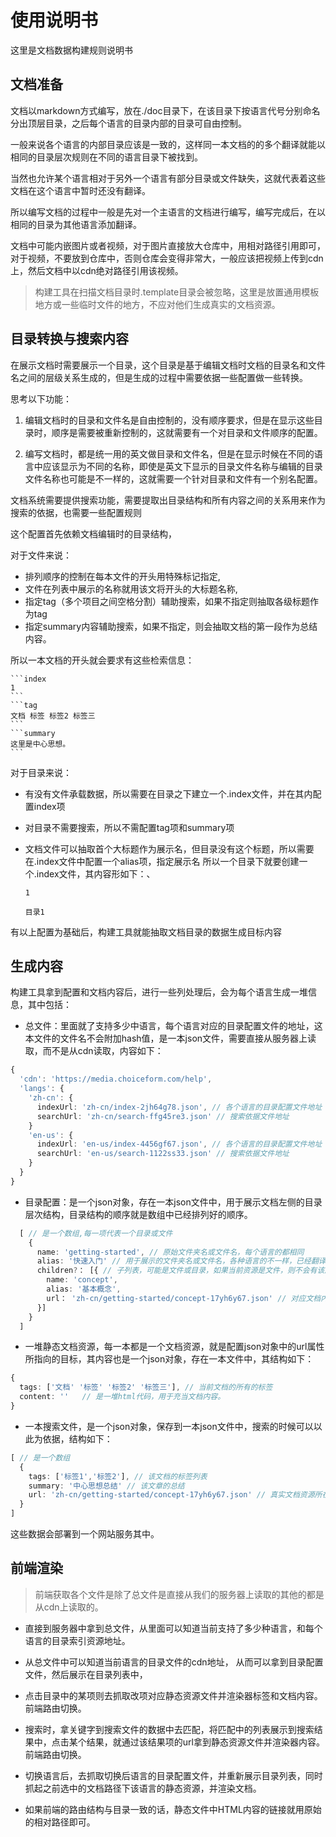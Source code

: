 # 使用说明书

这里是文档数据构建规则说明书

## 文档准备

文档以markdown方式编写，放在./doc目录下，在该目录下按语言代号分别命名分出顶层目录，之后每个语言的目录内部的目录可自由控制。

一般来说各个语言的内部目录应该是一致的，这样同一本文档的的多个翻译就能以相同的目录层次规则在不同的语言目录下被找到。

当然也允许某个语言相对于另外一个语言有部分目录或文件缺失，这就代表着这些文档在这个语言中暂时还没有翻译。

所以编写文档的过程中一般是先对一个主语言的文档进行编写，编写完成后，在以相同的目录为其他语言添加翻译。

文档中可能内嵌图片或者视频，对于图片直接放大仓库中，用相对路径引用即可，对于视频，不要放到仓库中，否则仓库会变得非常大，一般应该把视频上传到cdn上，然后文档中以cdn绝对路径引用该视频。

> 构建工具在扫描文档目录时.template目录会被忽略，这里是放置通用模板地方或一些临时文件的地方，不应对他们生成真实的文档资源。

## 目录转换与搜索内容

在展示文档时需要展示一个目录，这个目录是基于编辑文档时文档的目录名和文件名之间的层级关系生成的，但是生成的过程中需要依据一些配置做一些转换。

思考以下功能：
1. 编辑文档时的目录和文件名是自由控制的，没有顺序要求，但是在显示这些目录时，顺序是需要被重新控制的，这就需要有一个对目录和文件顺序的配置。

2. 编写文档时，都是统一用的英文做目录和文件名，但是在显示时候在不同的语言中应该显示为不同的名称，即使是英文下显示的目录文件名称与编辑的目录文件名称也可能是不一样的，这就需要一个针对目录和文件有一个别名配置。

文档系统需要提供搜索功能，需要提取出目录结构和所有内容之间的关系用来作为搜索的依据，也需要一些配置规则

这个配置首先依赖文档编辑时的目录结构，

对于文件来说：
+ 排列顺序的控制在每本文件的开头用特殊标记指定,
+ 文件在列表中展示的名称就用该文将开头的大标题名称,
+ 指定tag（多个项目之间空格分割）辅助搜索，如果不指定则抽取各级标题作为tag
+ 指定summary内容辅助搜索，如果不指定，则会抽取文档的第一段作为总结内容。

所以一本文档的开头就会要求有这些检索信息：

    ```index
    1
    ```
    ```tag
    文档 标签 标签2 标签三
    ```
    ```summary
    这里是中心思想。
    ```
对于目录来说：
+ 有没有文件承载数据，所以需要在目录之下建立一个.index文件，并在其内配置index项
+ 对目录不需要搜索，所以不需配置tag项和summary项
+ 文档文件可以抽取首个大标题作为展示名，但目录没有这个标题，所以需要在.index文件中配置一个alias项，指定展示名
所以一个目录下就要创建一个.index文件，其内容形如下：、

    ```index
    1
    ```
    ```alias
    目录1
    ```

有以上配置为基础后，构建工具就能抽取文档目录的数据生成目标内容



## 生成内容

构建工具拿到配置和文档内容后，进行一些列处理后，会为每个语言生成一堆信息，其中包括：
+ 总文件：里面就了支持多少中语言，每个语言对应的目录配置文件的地址，这本文件的文件名不会附加hash值，是一本json文件，需要直接从服务器上读取，而不是从cdn读取，内容如下：
```typescript
{
  'cdn': 'https://media.choiceform.com/help',
  'langs': {
    'zh-cn': {
      indexUrl: 'zh-cn/index-2jh64g78.json', // 各个语言的目录配置文件地址
      searchUrl: 'zh-cn/search-ffg45re3.json' // 搜索依据文件地址
    }
    'en-us': {
      indexUrl: 'en-us/index-4456gf67.json', // 各个语言的目录配置文件地址
      searchUrl: 'en-us/search-1122ss33.json' // 搜索依据文件地址
    }
  }
}

```

+ 目录配置：是一个json对象，存在一本json文件中，用于展示文档左侧的目录层次结构，目录结构的顺序就是数组中已经排列好的顺序。
```typescript
  [ // 是一个数组,每一项代表一个目录或文件
    {
      name: 'getting-started', // 原始文件夹名或文件名，每个语言的都相同
      alias: '快速入门' // 用于展示的文件夹名或文件名，各种语言的不一样，已经翻译好了。
      children?： [{ // 子列表，可能是文件或目录，如果当前资源是文件，则不会有该属性，同一个列表中可能存在文件和目录共存的情况。
        name: 'concept', 
        alias: '基本概念',
        url： 'zh-cn/getting-started/concept-17yh6y67.json' // 对应文档内容所在的资源地址，会有hash值
      }]
    }
  ]
```
+ 一堆静态文档资源，每一本都是一个文档资源，就是配置json对象中的url属性所指向的目标，其内容也是一个json对象，存在一本文件中，其结构如下：
```typescript
{
  tags: ['文档' '标签' '标签2' '标签三'], // 当前文档的所有的标签
  content: ''   // 是一堆html代码，用于充当文档内容。
}
```

+ 一本搜索文件，是一个json对象，保存到一本json文件中，搜索的时候可以以此为依据，结构如下：
```typescript
[ // 是一个数组
  {
    tags: ['标签1','标签2'], // 该文档的标签列表
    summary: '中心思想总结' // 该文章的总结
    url: 'zh-cn/getting-started/concept-17yh6y67.json' // 真实文档资源所在地址。
  }
]
```

这些数据会部署到一个网站服务其中。

## 前端渲染
> 前端获取各个文件是除了总文件是直接从我们的服务器上读取的其他的都是从cdn上读取的。

+ 直接到服务器中拿到总文件，从里面可以知道当前支持了多少种语言，和每个语言的目录索引资源地址。

+ 从总文件中可以知道当前语言的目录文件的cdn地址， 从而可以拿到目录配置文件，然后展示在目录列表中，
+ 点击目录中的某项则去抓取改项对应静态资源文件并渲染器标签和文档内容。前端路由切换。
+ 搜索时，拿关键字到搜索文件的数据中去匹配，将匹配中的列表展示到搜索结果中，点击某个结果，就通过该结果项的url拿到静态资源文件并渲染器内容。前端路由切换。
+ 切换语言后，去抓取切换后语言的目录配置文件，并重新展示目录列表，同时抓起之前选中的文档路径下该语言的静态资源，并渲染文档。

+ 如果前端的路由结构与目录一致的话，静态文件中HTML内容的链接就用原始的相对路径即可。








